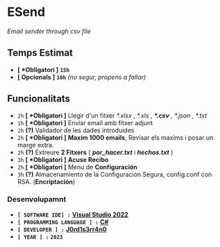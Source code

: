 # **ESend**

  *Email sender through csv file*

## Temps Estimat
* **[ \*Obligatori ]** **`15h`** 
* **[ Opcionals ]** **`10h`**  _(no segur, propens a fallar)_

## Funcionalitats

- `2h` **[ \*Obligatori ]** Llegir d'un fitxer *\*.xlsx* , *\*.xls* , _**\*.csv**_ , *\*.json* , *\*.txt*
- `1h` **[ \*Obligatori ]** Enviar email amb fitxer adjunt
- `2h` **(?)** Validador de les dades introduides
- `2h` **[ \*Obligatori ]** **Maxim 1000 emails**, Revisar els maxims i posar un marge extra.
- `2h` **(?)** Extreure **2 Fitxers** ( ***por_hacer.txt*** i ***hechos.txt*** )
- `3h` **[ \*Obligatori ]**  **Acuse Recibo**
- `2h` **[ \*Obligatori ]** Menu de **Configuración**
- `3h` **(?)** Almacenamiento de la Configuración Segura, config.conf con RSA. (**Encriptación**)

### **Desenvolupamnt**
* **`[ SOFTWARE IDE] :`** **[Visual Studio 2022](https://visualstudio.microsoft.com/es/#vs-section "Microsoft MultiLanguage IDE")**
* **`[ PROGRAMMING LANGUAGE ] :`** **[C#]( https://www.google.com/search?q=C+Sharp+C# "CSharp Programming Language")**
* **`[ DEVELOPER ] :`** **[J0rd1s3rr4n0](https://github.com/j0rd1s3rr4n0 "My Github Profile")**
* **`[ YEAR ] :`** <!--**`02`**/**`02`**/--> **`2023`**

<!-- 

#### **D**

##### **E**

###### **F**
-->